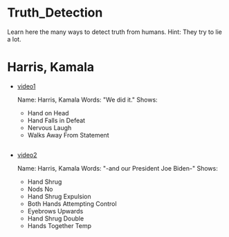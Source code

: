 # Truth_Detection
Learn here the many ways to detect truth from humans.
Hint: They try to lie a lot.


# Harris, Kamala
+ [video1](https://twitter.com/CollegeOfScript/status/1610768219823915018)

  Name: Harris, Kamala
  Words: "We did it."
  Shows:
  * Hand on Head
  * Hand Falls in Defeat
  * Nervous Laugh
  * Walks Away From Statement
##
+ [video2](https://twitter.com/CollegeOfScript/status/1615154629637029889)

  Name: Harris, Kamala
  Words: "-and our President Joe Biden-"
  Shows:
  * Hand Shrug
  * Nods No
  * Hand Shrug Expulsion
  * Both Hands Attempting Control
  * Eyebrows Upwards
  * Hand Shrug Double
  * Hands Together Temp
##



